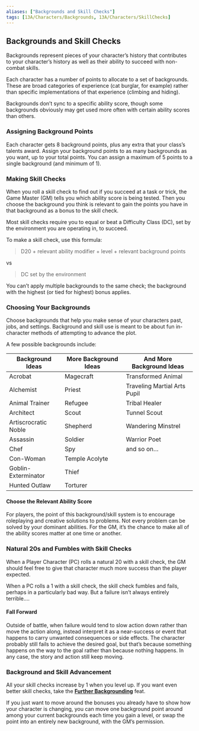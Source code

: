 ```yaml
---
aliases: ["Backgrounds and Skill Checks"]
tags: [13A/Characters/Backgrounds, 13A/Characters/SkillChecks]
---
```


## Backgrounds and Skill Checks

Backgrounds represent pieces of your character’s history that contributes to your character’s history as well as their ability to succeed with non-combat skills.

Each character has a number of points to allocate to a set of backgrounds. These are broad categories of experience (cat burglar, for example) rather than specific implementations of that experience (climbing and hiding).

Backgrounds don’t sync to a specific ability score, though some backgrounds obviously may get used more often with certain ability scores than others.

### Assigning Background Points

Each character gets 8 background points, plus any extra that your class’s talents award. Assign your background points to as many backgrounds as you want, up to your total points. You can assign a maximum of 5 points to a single background (and minimum of 1).

### Making Skill Checks

When you roll a skill check to find out if you succeed at a task or trick, the Game Master (GM) tells you which ability score is being tested. Then you choose the background you think is relevant to gain the points you have in that background as a bonus to the skill check.

Most skill checks require you to equal or beat a Difficulty Class (DC), set by the environment you are operating in, to succeed.

To make a skill check, use this formula:

> D20 + relevant ability modifier + level + relevant background points

vs

> DC set by the environment

You can’t apply multiple backgrounds to the same check; the background with the highest (or tied for highest) bonus applies.

### Choosing Your Backgrounds

Choose backgrounds that help you make sense of your characters past, jobs, and settings. Background and skill use is meant to be about fun in-character methods of attempting to advance the plot.

A few possible backgrounds include:

| **Background Ideas**           | **More Background Ideas**          | **And More Background Ideas** |
| -------------------- | ------------------- | ---------- |
| Acrobat              | Magecraft                | Transformed Animal           |
| Alchemist            | Priest          |  Traveling Martial Arts Pupil          |
| Animal Trainer       | Refugee |     Tribal Healer       |
| Architect            | Scout      | Tunnel Scout           |
| Artiscrocratic Noble | Shepherd       |    Wandering Minstrel        |
| Assassin             | Soldier           |  Warrior Poet          |
| Chef                 | Spy                    |   and so on…         |
| Con-Woman            | Temple Acolyte                    |            |
| Goblin-Exterminator  | Thief                    |            |
| Hunted Outlaw        |      Torturer               |            |

#### Choose the Relevant Ability Score

For players, the point of this background/skill system is to encourage roleplaying and creative solutions to problems. Not every problem can be solved by your dominant abilities. For the GM, it’s the chance to make all of the ability scores matter at one time or another.

### Natural 20s and Fumbles with Skill Checks

When a Player Character (PC) rolls a natural 20 with a skill check, the GM should feel free to give that character much more success than the player expected.

When a PC rolls a 1 with a skill check, the skill check fumbles and fails, perhaps in a particularly bad way. But a failure isn’t always entirely terrible….

#### Fall Forward

Outside of battle, when failure would tend to slow action down rather than move the action along, instead interpret it as a near-success or event that happens to carry unwanted consequences or side effects. The character probably still fails to achieve the desired goal, but that’s because something happens on the way to the goal rather than because nothing happens. In any case, the story and action still keep moving.

### Background and Skill Advancement

All your skill checks increase by 1 when you level up. If you want even better skill checks, take the **[Further Backgrounding](Compendium/13A/Character-Rules/Feats/General-Feats/Further-Backgrounding.md)** feat.

If you just want to move around the bonuses you already have to show how your character is changing, you can move one background point around among your current backgrounds each time you gain a level, or swap the point into an entirely new background, with the GM’s permission.
